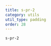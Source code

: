```yaml
---
title: s-pr-2
category: utils
util_type: padding
order: 28
---
```

<div class="s-pr-2">
  <code>s-pr-2</code>
</div>